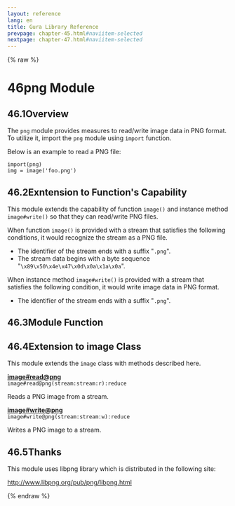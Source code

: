 ```yaml
---
layout: reference
lang: en
title: Gura Library Reference
prevpage: chapter-45.html#naviitem-selected
nextpage: chapter-47.html#naviitem-selected
---
```

{% raw %}
<h1><span class="caption-index-1">46</span>png Module</h1>
<h2><span class="caption-index-2">46.1</span><a name="anchor-46-1"></a>Overview</h2>
<p>
The <code class="highlighter-rouge">png</code> module provides measures to read/write image data in PNG format. To utilize it, import the <code class="highlighter-rouge">png</code> module using <code class="highlighter-rouge">import</code> function.
</p>
<p>
Below is an example to read a PNG file:
</p>
<pre class="highlight"><code>import(png)
img = image('foo.png')
</code></pre>
<h2><span class="caption-index-2">46.2</span><a name="anchor-46-2"></a>Exntension to Function's Capability</h2>
<p>
This module extends the capability of function <code class="highlighter-rouge">image()</code> and instance method <code class="highlighter-rouge">image#write()</code> so that they can read/write PNG files.
</p>
<p>
When function <code class="highlighter-rouge">image()</code> is provided with a stream that satisfies the following conditions, it would recognize the stream as a PNG file.
</p>
<ul>
<li>The identifier of the stream ends with a suffix "<code class="highlighter-rouge">.png</code>".</li>
<li>The stream data begins with a byte sequence "<code class="highlighter-rouge">\x89\x50\x4e\x47\x0d\x0a\x1a\x0a</code>".</li>
</ul>
<p>
When instance method <code class="highlighter-rouge">image#write()</code> is provided with a stream that satisfies the following condition, it would write image data in PNG format.
</p>
<ul>
<li>The identifier of the stream ends with a suffix "<code class="highlighter-rouge">.png</code>".</li>
</ul>
<h2><span class="caption-index-2">46.3</span><a name="anchor-46-3"></a>Module Function</h2>
<h2><span class="caption-index-2">46.4</span><a name="anchor-46-4"></a>Extension to image Class</h2>
<p>
This module extends the <code class="highlighter-rouge">image</code> class with methods described here.
</p>
<p>
<div><strong style="text-decoration:underline">image#read@png</strong></div>
<div style="margin-bottom:1em"><code>image#read@png(stream:stream:r):reduce</code></div>
Reads a PNG image from a stream.
</p>
<p>
<div><strong style="text-decoration:underline">image#write@png</strong></div>
<div style="margin-bottom:1em"><code>image#write@png(stream:stream:w):reduce</code></div>
Writes a PNG image to a stream.
</p>
<h2><span class="caption-index-2">46.5</span><a name="anchor-46-5"></a>Thanks</h2>
<p>
This module uses libpng library which is distributed in the following site:
</p>
<p>
<a href="http://www.libpng.org/pub/png/libpng.html">http://www.libpng.org/pub/png/libpng.html</a>
</p>
{% endraw %}
